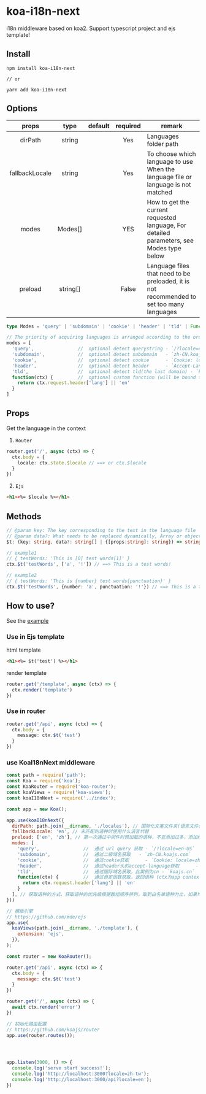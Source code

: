 # koa-i18n-next
i18n middleware based on koa2. Support typescript project and ejs template!

## Install

```shell
npm install koa-i18n-next

// or

yarn add koa-i18n-next
```

## Options

|     props     |      type       | default | required | remark                        |
| :-----------: | :-------------: | :-----: | :------: | ----------------------------- |
|    dirPath    |     string      |         |    Yes   | Languages folder path         |
|fallbackLocale |     string      |         |    Yes   | To choose which language to use When the language file or language is not matched |
|     modes     |     Modes[]     |         |    YES   | How to get the current requested language, For detailed parameters, see Modes type below |
|    preload    |    string[]     |         |   False  | Language files that need to be preloaded, it is not recommended to set too many languages |

```ts
type Modes = 'query' | 'subdomain' | 'cookie' | 'header' | 'tld' | Function;

// The priority of acquiring languages is arranged according to the order of the array. If none of them are acquired, the language set by fallbackLocale will be used.
modes = [
  'query',                //  optional detect querystring - `/?locale=en-US`
  'subdomain',            //  optional detect subdomain   - `zh-CN.koajs.com`
  'cookie',               //  optional detect cookie      - `Cookie: locale=zh-TW`
  'header',               //  optional detect header      - `Accept-Language: zh-CN,zh;q=0.5`
  'tld',                  //  optional detect tld(the last domain) - `koajs.cn`
  function(ctx) {         //  optional custom function (will be bound to the koa context)
    return ctx.request.header['lang'] || 'en'
  }
]
```

## Props
Get the language in the context
1. <code>Router</code>
```ts
router.get('/', async (ctx) => {
  ctx.body = {
    locale: ctx.state.$locale // ==> or ctx.$locale
  }
})
```
2. <code>Ejs</code>
```html
<h1><%= $locale %></h1>
```
## Methods

```ts
// @param key: The key corresponding to the text in the language file
// @param data?: What needs to be replaced dynamically, Array or object can be passed in
$t: (key: string, data?: string[] | {[props:string]: string}) => string;

// example1
// { testWords: 'This is [0] test words[1]' }
ctx.$t('testWords', ['a', '!']) // ==> This is a test words!

// example2
// { testWords: 'This is {number} test words{punctuation}' }
ctx.$t('testWords', {number: 'a', punctuation: '!'}) // ==> This is a test words!
```


## How to use?

See the [example](./example)

### Use in Ejs template
html template
```html
<h1><%= $t('test') %></h1>  
```
render template
```ts
router.get('/template', async (ctx) => {
  ctx.render('template')
})
```

### Use in router
```ts
router.get('/api', async (ctx) => {
  ctx.body = {
    message: ctx.$t('test')
  }
})
```

### use KoaI18nNext middleware
```js
const path = require('path');
const Koa = require('koa');
const KoaRouter = require('koa-router');
const koaViews = require('koa-views');
const koaI18nNext = require('../index');

const app = new Koa();

app.use(koaI18nNext({
  dirPath: path.join(__dirname, './locales'), // 国际化文案文件夹(语言文件仅支持json格式)
  fallbackLocale: 'en', // 未匹配到语种时使用什么语言代替
  preload: ['en', 'zh'], // 第一次通过中间件时预加载的语种，不宜添加过多，添加经常使用的语种即可
  modes: [
    'query',                //  通过 url query 获取 - `/?locale=en-US`
    'subdomain',            //  通过二级域名获取   - `zh-CN.koajs.com`
    'cookie',               //  通过cookie获取      - `Cookie: locale=zh-TW`
    'header',               //  通过header头的accept-language获取      - `Accept-Language: zh-CN,zh;q=0.5`
    'tld',                  //  通过国际域名获取，此案例为cn - `koajs.cn`
    function(ctx) {         //  通过自定函数获取，返回语种 (ctx为app context)
      return ctx.request.header['lang'] || 'en'
    }
  ], // 获取语种的方式，获取语种的优先级根据数组顺序排列，取到白名单语种为止，如果均没有获取到，则使用fallbackLocale设置的语种
}))

// 模版引擎
// https://github.com/mde/ejs
app.use(
  koaViews(path.join(__dirname, './template'), {
    extension: 'ejs',
  }),
);

const router = new KoaRouter();

router.get('/api', async (ctx) => {
  ctx.body = {
    message: ctx.$t('test')
  }
})

router.get('/', async (ctx) => {
  await ctx.render('error')
})

// 初始化路由配置
// https://github.com/koajs/router
app.use(router.routes());




app.listen(3000, () => {
  console.log('serve start success!');
  console.log('http://localhost:3000?locale=zh-tw');
  console.log('http://localhost:3000/api?locale=en');
})
```
